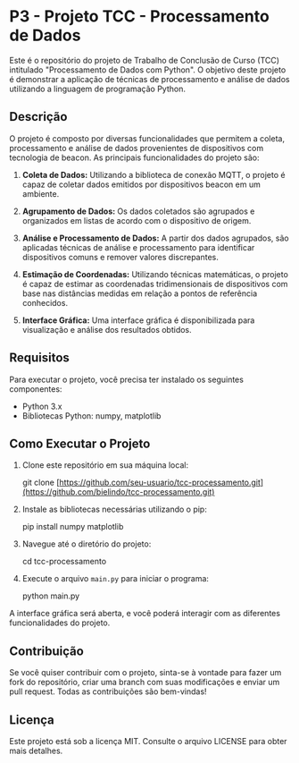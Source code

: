 # P3 - Projeto TCC - Processamento de Dados

Este é o repositório do projeto de Trabalho de Conclusão de Curso (TCC) intitulado "Processamento de Dados com Python". O objetivo deste projeto é demonstrar a aplicação de técnicas de processamento e análise de dados utilizando a linguagem de programação Python.

## Descrição

O projeto é composto por diversas funcionalidades que permitem a coleta, processamento e análise de dados provenientes de dispositivos com tecnologia de beacon. As principais funcionalidades do projeto são:

1. **Coleta de Dados:** Utilizando a biblioteca de conexão MQTT, o projeto é capaz de coletar dados emitidos por dispositivos beacon em um ambiente.

2. **Agrupamento de Dados:** Os dados coletados são agrupados e organizados em listas de acordo com o dispositivo de origem.

3. **Análise e Processamento de Dados:** A partir dos dados agrupados, são aplicadas técnicas de análise e processamento para identificar dispositivos comuns e remover valores discrepantes.

4. **Estimação de Coordenadas:** Utilizando técnicas matemáticas, o projeto é capaz de estimar as coordenadas tridimensionais de dispositivos com base nas distâncias medidas em relação a pontos de referência conhecidos.

5. **Interface Gráfica:** Uma interface gráfica é disponibilizada para visualização e análise dos resultados obtidos.

## Requisitos

Para executar o projeto, você precisa ter instalado os seguintes componentes:

- Python 3.x
- Bibliotecas Python: numpy, matplotlib

## Como Executar o Projeto

1. Clone este repositório em sua máquina local:

    git clone [https://github.com/seu-usuario/tcc-processamento.git](https://github.com/bielindo/tcc-processamento.git)

2. Instale as bibliotecas necessárias utilizando o pip:

    pip install numpy matplotlib

3. Navegue até o diretório do projeto:

    cd tcc-processamento

4. Execute o arquivo `main.py` para iniciar o programa:

    python main.py


A interface gráfica será aberta, e você poderá interagir com as diferentes funcionalidades do projeto.

## Contribuição

Se você quiser contribuir com o projeto, sinta-se à vontade para fazer um fork do repositório, criar uma branch com suas modificações e enviar um pull request. Todas as contribuições são bem-vindas!

## Licença

Este projeto está sob a licença MIT. Consulte o arquivo LICENSE para obter mais detalhes.

